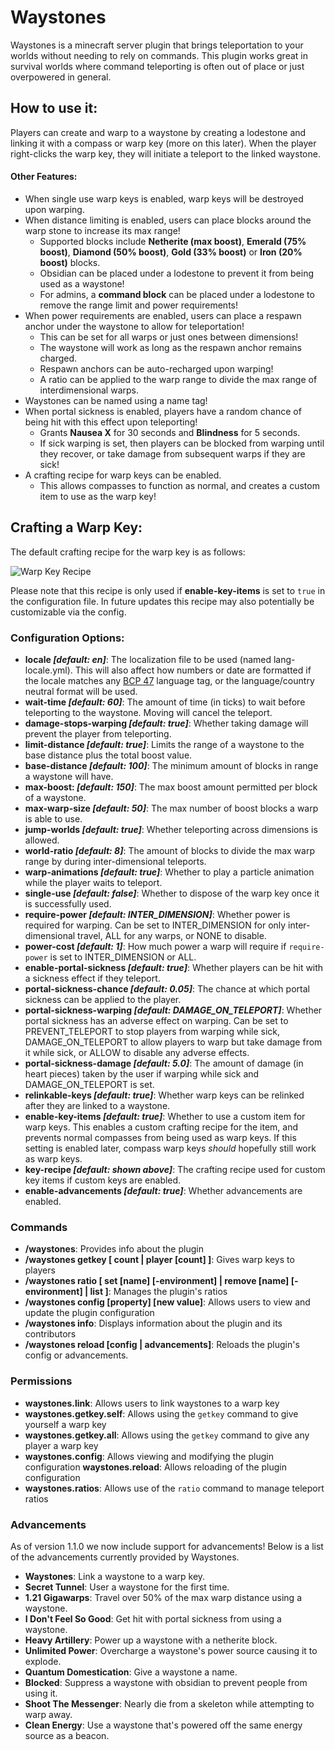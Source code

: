 
# Waystones  

Waystones is a minecraft server plugin that brings teleportation to your worlds without needing to rely on commands. This plugin works great in survival worlds where command teleporting is often out of place or just overpowered in general.  
  
## How to use it:  
  
Players can create and warp to a waystone by creating a lodestone and linking it with a compass or warp key (more on this later). When the player right-clicks the warp key, they will initiate a teleport to the linked waystone.  

#### Other Features:

- When single use warp keys is enabled, warp keys will be destroyed upon warping.
- When distance limiting is enabled, users can place blocks around the warp stone to increase its max range!
	- Supported blocks include **Netherite (max boost)**, **Emerald (75% boost)**, **Diamond (50% boost)**, **Gold (33% boost)** or **Iron (20% boost)** blocks.
	- Obsidian can be placed under a lodestone to prevent it from being used as a waystone!
	- For admins, a **command block** can be placed under a lodestone to remove the range limit and power requirements!
- When power requirements are enabled, users can place a respawn anchor under the waystone to allow for teleportation!
	- This can be set for all warps or just ones between dimensions!
	- The waystone will work as long as the respawn anchor remains charged.
	- Respawn anchors can be auto-recharged upon warping!
	- A ratio can be applied to the warp range to divide the max range of interdimensional warps.
- Waystones can be named using a name tag!
- When portal sickness is enabled, players have a random chance of being hit with this effect upon teleporting!
	- Grants **Nausea X** for 30 seconds and **Blindness** for 5 seconds.
	- If sick warping is set, then players can be blocked from warping until they recover, or take damage from subsequent warps if they are sick!
- A crafting recipe for warp keys can be enabled.
	- This allows compasses to function as normal, and creates a custom item to use as the warp key!

## Crafting a Warp Key:

The default crafting recipe for the warp key is as follows:

![Warp Key Recipe](https://i.imgur.com/N2t9pn1.png)

Please note that this recipe is only used if **enable-key-items** is set to `true` in the configuration file. In future updates this recipe may also potentially be customizable via the config.

### Configuration Options:  
  
- **locale *[default: en]***: The localization file to be used (named lang-locale.yml). This will also affect how numbers or date are formatted if the locale matches any [BCP 47](https://www.iana.org/assignments/language-subtag-registry/language-subtag-registry) language tag, or the language/country neutral format will be used.
- **wait-time *[default: 60]***: The amount of time (in ticks) to wait before teleporting to the waystone. Moving will cancel the teleport.
- **damage-stops-warping *[default: true]***: Whether taking damage will prevent the player from teleporting.
- **limit-distance *[default: true]***: Limits the range of a waystone to the base distance plus the total boost value.
- **base-distance *[default: 100]***: The minimum amount of blocks in range a waystone will have.
- **max-boost: *[default: 150]***: The max boost amount permitted per block of a waystone. 
- **max-warp-size *[default: 50]***: The max number of boost blocks a warp is able to use.
- **jump-worlds *[default: true]***: Whether teleporting across dimensions is allowed.
- **world-ratio *[default: 8]***: The amount of blocks to divide the max warp range by during inter-dimensional teleports. 
- **warp-animations *[default: true]***: Whether to play a particle animation while the player waits to teleport.
- **single-use *[default: false]***: Whether to dispose of the warp key once it is successfully used.
- **require-power *[default: INTER_DIMENSION]***: Whether power is required for warping. Can be set to INTER_DIMENSION for only inter-dimensional travel, ALL for any warps, or NONE to disable.
- **power-cost *[default: 1]***: How much power a warp will require if `require-power` is set to INTER_DIMENSION or ALL.
- **enable-portal-sickness *[default: true]***: Whether players can be hit with a sickness effect if they teleport.
- **portal-sickness-chance *[default: 0.05]***: The chance at which portal sickness can be applied to the player.
- **portal-sickness-warping *[default: DAMAGE_ON_TELEPORT]***: Whether portal sickness has an adverse effect on warping. Can be set to PREVENT_TELEPORT to stop players from warping while sick, DAMAGE_ON_TELEPORT to allow players to warp but take damage from it while sick, or ALLOW to disable any adverse effects.
- **portal-sickness-damage *[default: 5.0]***: The amount of damage (in heart pieces) taken by the user if warping while sick and DAMAGE_ON_TELEPORT is set.
- **relinkable-keys *[default: true]***: Whether warp keys can be relinked after they are linked to a waystone.
- **enable-key-items *[default: true]***: Whether to use a custom item for warp keys. This enables a custom crafting recipe for the item, and prevents normal compasses from being used as warp keys. If this setting is enabled later, compass warp keys *should* hopefully still work as warp keys.
- **key-recipe *[default: shown above]***: The crafting recipe used for custom key items if custom keys are enabled.
- **enable-advancements *[default: true]***: Whether advancements are enabled.

### Commands

- **/waystones**: Provides info about the plugin
- **/waystones getkey [ count | player [count] ]**: Gives warp keys to players
- **/waystones ratio [ set <value> [name] [-environment] | remove [name] [-environment] | list ]**: Manages the plugin's ratios
- **/waystones config [property] [new value]**: Allows users to view and update the plugin configuration
- **/waystones info**: Displays information about the plugin and its contributors
- **/waystones reload [config | advancements]**: Reloads the plugin's config or advancements.

### Permissions

- **waystones.link**: Allows users to link waystones to a warp key
- **waystones.getkey.self**: Allows using the `getkey` command to give yourself a warp key
- **waystones.getkey.all**: Allows using the `getkey` command to give any player a warp key
- **waystones.config**: Allows viewing and modifying the plugin configuration
  **waystones.reload**: Allows reloading of the plugin configuration
- **waystones.ratios**: Allows use of the `ratio` command to manage teleport ratios

### Advancements

As of version 1.1.0 we now include support for advancements! Below is a list of the advancements currently provided by Waystones. 

- **Waystones**: Link a waystone to a warp key.
- **Secret Tunnel**: User a waystone for the first time.
- **1.21 Gigawarps**: Travel over 50% of the max warp distance using a waystone.
- **I Don't Feel So Good**: Get hit with portal sickness from using a waystone.
- **Heavy Artillery**: Power up a waystone with a netherite block.
- **Unlimited Power**: Overcharge a waystone's power source causing it to explode.
- **Quantum Domestication**: Give a waystone a name.
- **Blocked**: Suppress a waystone with obsidian to prevent people from using it.
- **Shoot The Messenger**: Nearly die from a skeleton while attempting to warp away.
- **Clean Energy**: Use a waystone that's powered off the same energy source as a beacon.